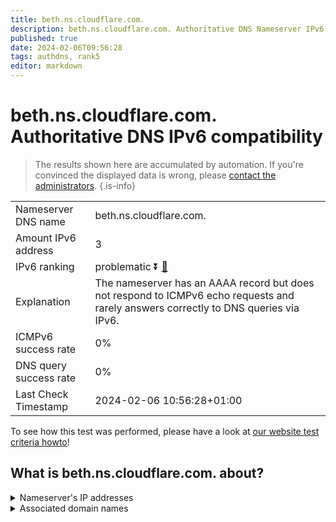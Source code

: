 ```yaml
---
title: beth.ns.cloudflare.com.
description: beth.ns.cloudflare.com. Authoritative DNS Nameserver IPv6 compatibility
published: true
date: 2024-02-06T09:56:28
tags: authdns, rank5
editor: markdown
---
```


# beth.ns.cloudflare.com. Authoritative DNS IPv6 compatibility

> The results shown here are accumulated by automation. If you're convinced the displayed data is wrong, please [contact the administrators](/howto/chat). 
{.is-info}




|   |   |
| - | - |
| Nameserver DNS name | beth.ns.cloudflare.com.
| Amount IPv6 address | 3
| IPv6 ranking | problematic :arrow_double_down: [🔗](/howto/ranking) |
| Explanation | The nameserver has an AAAA record but does not respond to ICMPv6 echo requests and rarely answers correctly to DNS queries via IPv6. |
| ICMPv6 success rate | 0%|
| DNS query success rate | 0% |
| Last Check Timestamp | 2024-02-06 10:56:28+01:00 |

To see how this test was performed, please have a look at [our website test criteria howto](/howto/testcriteria/authdns)!


## What is beth.ns.cloudflare.com. about?




<details>
<summary>Nameserver's IP addresses</summary>

2803:f800:50::6ca2:c067

2a06:98c1:50::ac40:2067

2606:4700:50::adf5:3a67

</details>



<details>
<summary>Associated domain names</summary>

www.firebirdsql.org

</details>
